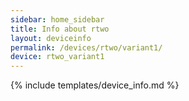 ```yaml
---
sidebar: home_sidebar
title: Info about rtwo
layout: deviceinfo
permalink: /devices/rtwo/variant1/
device: rtwo_variant1
---
```

{% include templates/device_info.md %}

